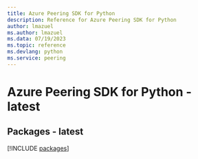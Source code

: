 ```yaml
---
title: Azure Peering SDK for Python
description: Reference for Azure Peering SDK for Python
author: lmazuel
ms.author: lmazuel
ms.data: 07/19/2023
ms.topic: reference
ms.devlang: python
ms.service: peering
---
```

# Azure Peering SDK for Python - latest
## Packages - latest
[!INCLUDE [packages](peering-index.md)]